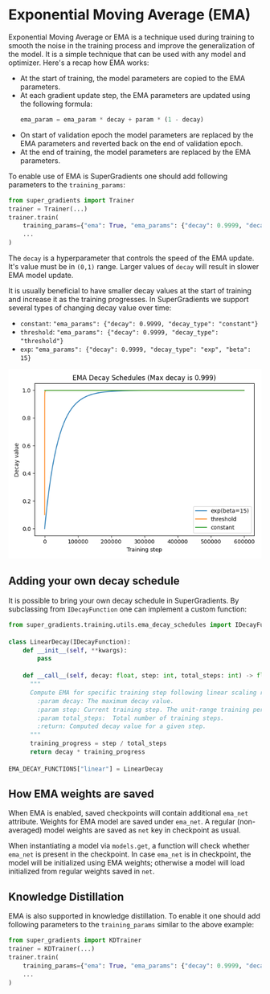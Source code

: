# Exponential Moving Average (EMA)

Exponential Moving Average or EMA is a technique used during training to smooth the noise in the training process and improve the generalization of the model.
It is a simple technique that can be used with any model and optimizer. Here's a recap how EMA works: 

- At the start of training, the model parameters are copied to the EMA parameters.
- At each gradient update step, the EMA parameters are updated using the following formula:
    ```py
    ema_param = ema_param * decay + param * (1 - decay)
    ```
- On start of validation epoch the model parameters are replaced by the EMA parameters and reverted back on the end of validation epoch.  
- At the end of training, the model parameters are replaced by the EMA parameters.


To enable use of EMA is SuperGradients one should add following parameters to the `training_params`:

```py
from super_gradients import Trainer
trainer = Trainer(...)
trainer.train(
    training_params={"ema": True, "ema_params": {"decay": 0.9999, "decay_type": "constant"}, ...}, 
    ...
)
```

The `decay` is a hyperparameter that controls the speed of the EMA update. It's value must be in `(0,1)` range.
Larger values of `decay` will result in slower EMA model update.

It is usually beneficial to have smaller decay values at the start of training and increase it as the training progresses. 
In SuperGradients we support several types of changing decay value over time:

- `constant`:  `"ema_params": {"decay": 0.9999, "decay_type": "constant"}`
- `threshold`: `"ema_params": {"decay": 0.9999, "decay_type": "threshold"}`
- `exp`:       `"ema_params": {"decay": 0.9999, "decay_type": "exp", "beta": 15}`

![EMA Decay schedules](images/ema_decay_schedules.png)

## Adding your own decay schedule

It is possible to bring your own decay schedule in SuperGradients. By subclassing from `IDecayFunction` one can implement a custom 
function:

```py
from super_gradients.training.utils.ema_decay_schedules import IDecayFunction, EMA_DECAY_FUNCTIONS

class LinearDecay(IDecayFunction):
    def __init__(self, **kwargs):
        pass

    def __call__(self, decay: float, step: int, total_steps: int) -> float:
      """
      Compute EMA for specific training step following linear scaling rule [0..decay)
        :param decay: The maximum decay value.
        :param step: Current training step. The unit-range training percentage can be obtained by `step / total_steps`.
        :param total_steps:  Total number of training steps.
        :return: Computed decay value for a given step.
      """
      training_progress = step / total_steps
      return decay * training_progress

EMA_DECAY_FUNCTIONS["linear"] = LinearDecay
```


## How EMA weights are saved

When EMA is enabled, saved checkpoints will contain additional `ema_net` attribute.
Weights for EMA model are saved under `ema_net`.
A regular (non-averaged) model weights are saved as `net` key in checkpoint as usual.

When instantiating a model via `models.get`, a function will check whether `ema_net` is present in the checkpoint.
In case `ema_net` is in checkpoint, the model will be initialized using EMA weights; otherwise a model will load initialized from regular weights saved in `net`.


## Knowledge Distillation

EMA is also supported in knowledge distillation. To enable it one should add following parameters to the `training_params` similar to the above example:

```py
from super_gradients import KDTrainer
trainer = KDTrainer(...)
trainer.train(
    training_params={"ema": True, "ema_params": {"decay": 0.9999, "decay_type": "constant"}, ...}, 
    ...
)
```
